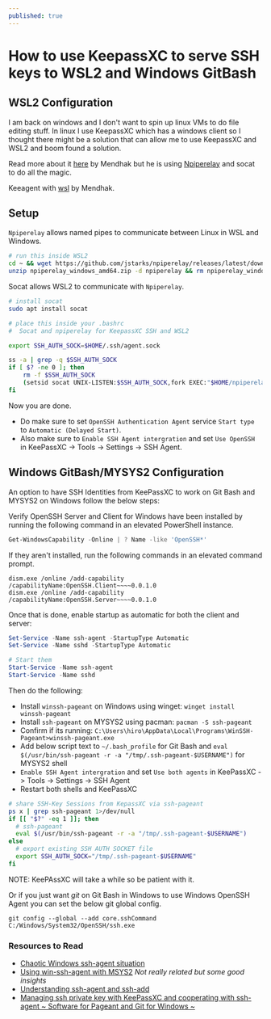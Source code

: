 ```yaml
---
published: true
---
```


# How to use KeepassXC to serve SSH keys to WSL2 and Windows GitBash

## WSL2 Configuration

I am back on windows and I don't want to spin up linux VMs to do file editing stuff. In linux I use KeepassXC which has a windows client so I thought there
might be a solution that can allow me to use KeepassXC and WSL2 and boom found a solution.

Read more about it [here](https://code.mendhak.com/wsl2-keepassxc-ssh/) by Mendhak but he is using [Npiperelay](https://github.com/jstarks/npiperelay) and socat to do all the magic.

Keeagent with [wsl](https://code.mendhak.com/keeagent-with-wsl/) by Mendhak.

## Setup

`Npiperelay` allows named pipes to communicate between Linux in WSL and Windows.

```sh
# run this inside WSL2
cd ~ && wget https://github.com/jstarks/npiperelay/releases/latest/download/npiperelay_windows_amd64.zip
unzip npiperelay_windows_amd64.zip -d npiperelay && rm npiperelay_windows_amd64.zip
```

Socat allows WSL2 to communicate with `Npiperelay`.

```sh
# install socat
sudo apt install socat
```

```sh
# place this inside your .bashrc
#  Socat and npiperelay for KeepassXC SSH and WSL2

export SSH_AUTH_SOCK=$HOME/.ssh/agent.sock

ss -a | grep -q $SSH_AUTH_SOCK
if [ $? -ne 0 ]; then
    rm -f $SSH_AUTH_SOCK
    (setsid socat UNIX-LISTEN:$SSH_AUTH_SOCK,fork EXEC:"$HOME/npiperelay/npiperelay.exe -ei -s //./pipe/openssh-ssh-agent",nofork &) >/dev/null 2>&1
fi
```

Now you are done.

- Do make sure to set `OpenSSH Authentication Agent` service `Start type` to `Automatic (Delayed Start)`.
- Also make sure to `Enable SSH Agent intergration` and set `Use OpenSSH` in KeePassXC -> Tools -> Settings -> SSH Agent.

## Windows GitBash/MYSYS2 Configuration

An option to have SSH Identities from KeePassXC to work on Git Bash and  MYSYS2 on Windows follow the below steps:

Verify OpenSSH Server and Client for Windows have been installed by running the following command in an elevated PowerShell instance.

```powershell
Get-WindowsCapability -Online | ? Name -like 'OpenSSH*'
```

If they aren't installed, run the following commands in an elevated command prompt.

```
dism.exe /online /add-capability /capabilityName:OpenSSH.Client~~~~0.0.1.0
dism.exe /online /add-capability /capabilityName:OpenSSH.Server~~~~0.0.1.0
```

Once that is done, enable startup as automatic for both the client and server:

```powershell
Set-Service -Name ssh-agent -StartupType Automatic
Set-Service -Name sshd -StartupType Automatic

# Start them
Start-Service -Name ssh-agent
Start-Service -Name sshd
```

Then do the following:

* Install `winssh-pageant` on Windows using winget: `winget install winssh-pageant`
* Install `ssh-pageant` on MYSYS2 using pacman: `pacman -S ssh-pageant`
* Confirm if its running: `C:\Users\hiro\AppData\Local\Programs\WinSSH-Pageant>winssh-pageant.exe`
* Add below script text to `~/.bash_profile` for Git Bash and `eval $(/usr/bin/ssh-pageant -r -a "/tmp/.ssh-pageant-$USERNAME")` for MYSYS2 shell
* `Enable SSH Agent intergration` and set `Use both agents` in KeePassXC -> Tools -> Settings -> SSH Agent
* Restart both shells and KeePassXC

```sh
# share SSH-Key Sessions from KepassXC via ssh-pageant
ps x | grep ssh-pageant 1>/dev/null
if [[ "$?" -eq 1 ]]; then
  # ssh-pageant
  eval $(/usr/bin/ssh-pageant -r -a "/tmp/.ssh-pageant-$USERNAME")
else
  # export existing SSH AUTH SOCKET file
  export SSH_AUTH_SOCK="/tmp/.ssh-pageant-$USERNAME"
fi
```

NOTE: KeePAssXC will take a while so be patient with it.

Or if you just want *git* on Git Bash in Windows to use Windows OpenSSH Agent you can set the below git global config.

`git config --global --add core.sshCommand C:/Windows/System32/OpenSSH/ssh.exe`

### Resources to Read

- [Chaotic Windows ssh-agent situation](https://qiita.com/slotport/items/e1d5a5dbd3aa7c6a2a24)
- [Using win-ssh-agent with MSYS2](https://misohena.jp/blog/2022-11-06-use-win-ssh-agent-with-msys2.html) *Not really related but some good insights*
- [Understanding ssh-agent and ssh-add](http://blog.joncairns.com/2013/12/understanding-ssh-agent-and-ssh-add/)
- [Managing ssh private key with KeePassXC and cooperating with ssh-agent ~ Software for Pageant and Git for Windows ~](https://hiro20180901.com/2023/02/13/keepassxc-ssh-agent-pageant-software-and-git-for-windows/)
